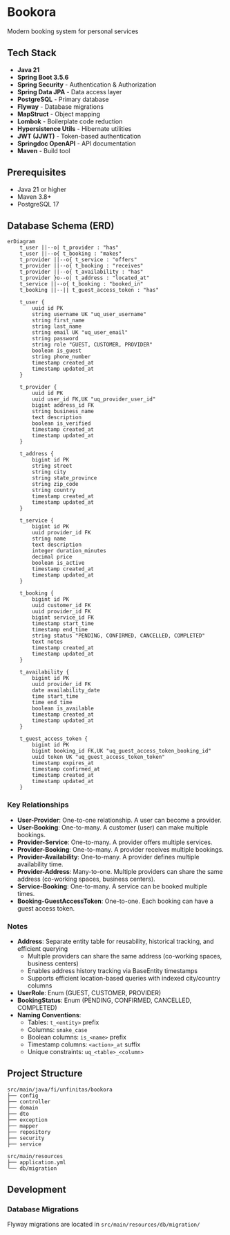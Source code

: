 # Bookora

Modern booking system for personal services

## Tech Stack

- **Java 21**
- **Spring Boot 3.5.6**
- **Spring Security** - Authentication & Authorization
- **Spring Data JPA** - Data access layer
- **PostgreSQL** - Primary database
- **Flyway** - Database migrations
- **MapStruct** - Object mapping
- **Lombok** - Boilerplate code reduction
- **Hypersistence Utils** - Hibernate utilities
- **JWT (JJWT)** - Token-based authentication
- **Springdoc OpenAPI** - API documentation
- **Maven** - Build tool

## Prerequisites

- Java 21 or higher
- Maven 3.8+
- PostgreSQL 17

## Database Schema (ERD)

```mermaid
erDiagram
    t_user ||--o| t_provider : "has"
    t_user ||--o{ t_booking : "makes"
    t_provider ||--o{ t_service : "offers"
    t_provider ||--o{ t_booking : "receives"
    t_provider ||--o{ t_availability : "has"
    t_provider }o--o| t_address : "located_at"
    t_service ||--o{ t_booking : "booked_in"
    t_booking ||--|| t_guest_access_token : "has"

    t_user {
        uuid id PK
        string username UK "uq_user_username"
        string first_name
        string last_name
        string email UK "uq_user_email"
        string password
        string role "GUEST, CUSTOMER, PROVIDER"
        boolean is_guest
        string phone_number
        timestamp created_at
        timestamp updated_at
    }

    t_provider {
        uuid id PK
        uuid user_id FK,UK "uq_provider_user_id"
        bigint address_id FK
        string business_name
        text description
        boolean is_verified
        timestamp created_at
        timestamp updated_at
    }

    t_address {
        bigint id PK
        string street
        string city
        string state_province
        string zip_code
        string country
        timestamp created_at
        timestamp updated_at
    }

    t_service {
        bigint id PK
        uuid provider_id FK
        string name
        text description
        integer duration_minutes
        decimal price
        boolean is_active
        timestamp created_at
        timestamp updated_at
    }

    t_booking {
        bigint id PK
        uuid customer_id FK
        uuid provider_id FK
        bigint service_id FK
        timestamp start_time
        timestamp end_time
        string status "PENDING, CONFIRMED, CANCELLED, COMPLETED"
        text notes
        timestamp created_at
        timestamp updated_at
    }

    t_availability {
        bigint id PK
        uuid provider_id FK
        date availability_date
        time start_time
        time end_time
        boolean is_available
        timestamp created_at
        timestamp updated_at
    }

    t_guest_access_token {
        bigint id PK
        bigint booking_id FK,UK "uq_guest_access_token_booking_id"
        uuid token UK "uq_guest_access_token_token"
        timestamp expires_at
        timestamp confirmed_at
        timestamp created_at
        timestamp updated_at
    }
```

### Key Relationships

- **User-Provider**: One-to-one relationship. A user can become a provider.
- **User-Booking**: One-to-many. A customer (user) can make multiple bookings.
- **Provider-Service**: One-to-many. A provider offers multiple services.
- **Provider-Booking**: One-to-many. A provider receives multiple bookings.
- **Provider-Availability**: One-to-many. A provider defines multiple availability time.
- **Provider-Address**: Many-to-one. Multiple providers can share the same address (co-working spaces, business centers).
- **Service-Booking**: One-to-many. A service can be booked multiple times.
- **Booking-GuestAccessToken**: One-to-one. Each booking can have a guest access token.

### Notes

- **Address**: Separate entity table for reusability, historical tracking, and efficient querying
  - Multiple providers can share the same address (co-working spaces, business centers)
  - Enables address history tracking via BaseEntity timestamps
  - Supports efficient location-based queries with indexed city/country columns
- **UserRole**: Enum (GUEST, CUSTOMER, PROVIDER)
- **BookingStatus**: Enum (PENDING, CONFIRMED, CANCELLED, COMPLETED)
- **Naming Conventions**:
  - Tables: `t_<entity>` prefix
  - Columns: `snake_case`
  - Boolean columns: `is_<name>` prefix
  - Timestamp columns: `<action>_at` suffix
  - Unique constraints: `uq_<table>_<column>`

## Project Structure

```
src/main/java/fi/unfinitas/bookora
├── config
├── controller
├── domain
├── dto
├── exception
├── mapper
├── repository
├── security
├── service

src/main/resources
├── application.yml
└── db/migration
```

## Development

### Database Migrations

Flyway migrations are located in `src/main/resources/db/migration/`
